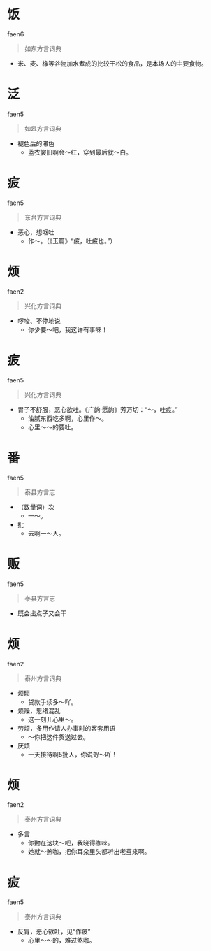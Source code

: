 # 饭
faen6
> 如东方言词典
- 米、麦、橡等谷物加水煮成的比较干松的食品，是本场人的主要食物。

# 泛
faen5
> 如皋方言词典
- 褪色后的滞色
  - 蓝衣裳旧啊会～红，穿到最后就～白。

# 㽹
faen5
> 东台方言词典
- 恶心，想呕吐
  - 作～。（《玉篇》“㽹，吐㽹也。”）

# 烦
faen2
> 兴化方言词典
- 啰唆、不停地说
  - 你少要～吧，我这许有事唻！

# 㽹
faen5
> 兴化方言词典
- 胃子不舒服，恶心欲吐。《广韵·愿韵》芳万切：“～，吐㽹。”
  - 油腻东西吃多啊，心里作～。
  - 心里～～的要吐。

# 番
faen5
> 泰县方言志
- （数量词）次
  - 一～。
- 批
  - 去啊一～人。

# 贩
faen5
> 泰县方言志
- 既会出点子又会干


# 烦
faen2
> 泰州方言词典
- 烦琐
  - 贷款手续多～吖。
- 烦躁，思绪混乱
  - 这一刻ㄦ心里～。
- 劳烦，多用作请人办事时的客套用语
  - ～你把这件货送过去。
- 厌烦
  - 一天接待啊5批人，你说哿～吖！


# 烦
faen2
> 泰州方言词典
- 多言
  - 你覅在这块～吧，我晓得咖唻。
  - 她就～煞咖，把你耳朵里头都听出老茧来啊。


# 㽹
faen5
> 泰州方言词典
- 反胃，恶心欲吐，见“作㽹”
  - 心里～～的，难过煞咖。
